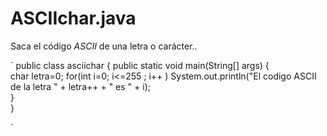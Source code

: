 # ASCIIchar.java
Saca el código *ASCII* de una letra o carácter..


` 
public class asciichar {
 public static void main(String[] args) {     
   char letra=0;
   for(int i=0; i<=255 ; i++ )
        System.out.println("El codigo ASCII de la letra " + 
                            letra++ + " es " + i);                           
 }  
}  

 `
